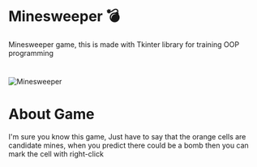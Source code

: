 # Minesweeper 💣
Minesweeper game, this is made with Tkinter library for training OOP programming
#
![Minesweeper](https://user-images.githubusercontent.com/77281736/178162325-7aaab794-775d-47bf-ac49-9046fefbd825.png)
#
# About Game
I'm sure you know this game, Just have to say that the orange cells are candidate mines,
when you predict there could be a bomb then you can mark the cell with right-click
